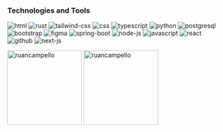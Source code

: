 <h3 align="left">Technologies and Tools</h3>
<p align="left"> 
<img src="https://img.shields.io/badge/HTML5-E34F26?style=for-the-badge&logo=html5&logoColor=white" alt="html">
<img src="https://img.shields.io/badge/Rust-20?style=flat-square&logo=rust&color=%23fb5607" alt="rust" />
<img src="https://img.shields.io/badge/Tailwind_CSS-38B2AC?style=for-the-badge&logo=tailwind-css&logoColor=white" alt="tailwind-css">
<img src="https://img.shields.io/badge/CSS3-1572B6?style=for-the-badge&logo=css3&logoColor=white" alt="css">
<img src="https://img.shields.io/badge/TypeScript-007ACC?style=for-the-badge&logo=typescript&logoColor=white" alt="typescript">
<img src="https://img.shields.io/badge/Python-blue?style=for-the-badge&logo=python&logoColor=FFD43B" alt="python">
<img src="https://img.shields.io/badge/PostgreSQL-316192?style=for-the-badge&logo=postgresql&logoColor=white" alt="postgresql">
<img src="https://img.shields.io/badge/Bootstrap-563D7C?style=for-the-badge&logo=bootstrap&logoColor=white" alt="bootstrap">
<img src="https://img.shields.io/badge/Figma-EA4C89?style=for-the-badge&logo=figma&logoColor=white" alt="figma">
<img src="https://img.shields.io/badge/Spring_Boot-F2F4F9?style=for-the-badge&logo=spring-boot" alt="spring-boot">
<img src="https://img.shields.io/badge/Node%20js-339933?style=for-the-badge&logo=nodedotjs&logoColor=white" alt="node-js">
<img src="https://img.shields.io/badge/JavaScript-323330?style=for-the-badge&logo=javascript&logoColor=F7DF1E" alt="javascript">
<img src="https://img.shields.io/badge/React-20232A?style=for-the-badge&logo=react&logoColor=61DAFB" alt="react">
<img src="https://img.shields.io/badge/GitHub-100000?style=for-the-badge&logo=github&logoColor=white" alt="github">
<img src="https://img.shields.io/badge/next%20js-000000?style=for-the-badge&logo=nextdotjs&logoColor=white" alt="next-js">
</p>

<p align="left">
  <img src="https://github-readme-stats.vercel.app/api?username=ruancampello&show_icons=true&theme=tokyonight&locale=en" height="170" alt="ruancampello" />
  <img src="https://github-readme-stats.vercel.app/api/top-langs?username=ruancampello&show_icons=true&theme=tokyonight&locale=en&layout=compact" height="170" alt="ruancampello" />
</p>
